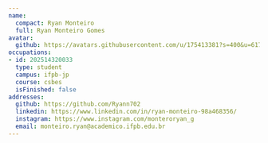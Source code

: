 ```yaml
---
name:
  compact: Ryan Monteiro
  full: Ryan Monteiro Gomes
avatar:
  github: https://avatars.githubusercontent.com/u/175413381?s=400&u=617f1ea211aed195d62a7a00173d5958e2977a6f&v=4
occupations:
- id: 202514320033
  type: student
  campus: ifpb-jp
  course: csbes
  isFinished: false
addresses:
  github: https://github.com/Ryann702
  linkedin: https://www.linkedin.com/in/ryan-monteiro-98a468356/
  instagram: https://www.instagram.com/monteroryan_g
  email: monteiro.ryan@academico.ifpb.edu.br
---
```

